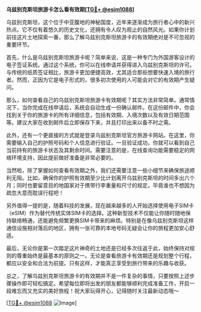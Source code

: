 **乌兹别克斯坦旅游卡怎么看有效期[[TG💪+ @esim1088](https://t.me/s/esim1088)]**

乌兹别克斯坦，这个位于中亚腹地的神秘国度，近年来逐渐成为旅行者心中的新兴热点。它不仅有着悠久的历史文化，还拥有令人叹为观止的自然风光。如果你计划前往这片土地探索一番，那么了解乌兹别克斯坦旅游卡的有效期绝对是不可忽视的重要环节。

首先，什么是乌兹别克斯坦旅游卡呢？简单来说，这是一种专门为外国游客设计的电子签证系统。通过这个系统，你可以在线申请并获得进入乌兹别克斯坦的许可。与传统的纸质签证相比，旅游卡更加便捷高效，尤其适合那些想要快速入境的旅行者。然而，正因为它是电子形式的，很多初次使用的人可能会对它的有效期产生疑问。

那么，如何查看自己的乌兹别克斯坦旅游卡有效期呢？其实方法非常简单。通常情况下，当你完成在线申请后，系统会自动生成一份确认邮件。在这份邮件中，你会找到关于你的旅游卡的所有详细信息，包括有效期、入境次数以及有效日期范围等。建议大家在收到邮件后立即保存下来，并且打印出来以备不时之需。

此外，还有一个更直接的方式就是登录乌兹别克斯坦官方旅游卡网站。在这里，你需要输入自己的护照号码和个人信息进行验证。一旦验证成功，你就可以看到自己当前持有的旅游卡状态及其剩余时间。需要注意的是，在线查询功能需要稳定的网络环境支持，因此提前做好准备是非常必要的。

当然啦，除了掌握如何查看有效期之外，我们还需要注意一些小细节来确保旅途顺利无阻。比如，确保你的护照有效期至少比计划离开乌兹别克斯坦的时间多出六个月；同时也要留意目的地国家对于携带行李重量和尺寸的规定。毕竟谁也不想因为疏忽大意而耽误行程吧！

另外值得一提的是，随着科技的发展，现在越来越多的人开始选择使用电子SIM卡（eSIM）作为替代传统实体SIM卡的选择。这种新型技术不仅能让你随时随地保持联络畅通，还能避免频繁更换SIM卡带来的麻烦。特别是在像乌兹别克斯坦这样通信设施相对落后的地区，拥有一张可靠的本地号码无疑会让你的旅程更加安心舒适。

最后，无论你是第一次踏足这片神奇的土地还是已经多次往返于此，始终保持对规则的尊重始终是最基本的原则之一。无论是查看旅游卡有效期还是规划整个行程，都应以安全和合法为前提。只有这样，才能真正享受到旅行带来的乐趣与收获。

总之，了解乌兹别克斯坦旅游卡的有效期并不是一件复杂的事情，只要按照上述步骤操作即可轻松搞定。希望每位即将出发的朋友都能够顺利完成准备工作，开启一段难忘而又充实的美好旅程！祝大家玩得开心，记得随时关注最新动态哦～

[[TG💪+ @esim1088](https://t.me/s/esim1088) ![Image](https://i.postimg.cc/4NQfJmqS/Snipaste-2025-05-13-00-14-12.png)]
